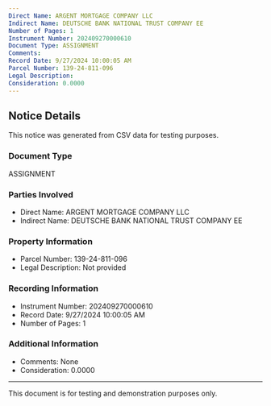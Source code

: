 ```yaml
---
Direct Name: ARGENT MORTGAGE COMPANY LLC
Indirect Name: DEUTSCHE BANK NATIONAL TRUST COMPANY EE
Number of Pages: 1
Instrument Number: 202409270000610
Document Type: ASSIGNMENT
Comments: 
Record Date: 9/27/2024 10:00:05 AM
Parcel Number: 139-24-811-096
Legal Description: 
Consideration: 0.0000
---
```


## Notice Details

This notice was generated from CSV data for testing purposes.

### Document Type
ASSIGNMENT

### Parties Involved
- Direct Name: ARGENT MORTGAGE COMPANY LLC
- Indirect Name: DEUTSCHE BANK NATIONAL TRUST COMPANY EE

### Property Information
- Parcel Number: 139-24-811-096
- Legal Description: Not provided

### Recording Information
- Instrument Number: 202409270000610
- Record Date: 9/27/2024 10:00:05 AM
- Number of Pages: 1

### Additional Information
- Comments: None
- Consideration: 0.0000

---

This document is for testing and demonstration purposes only.
